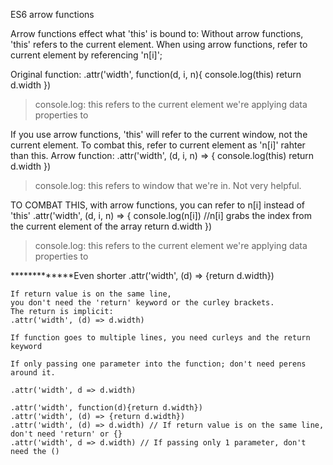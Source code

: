    ES6 arrow functions

Arrow functions effect what 'this' is bound to:
Without arrow functions, 'this' refers to the current element. 
When using arrow functions, refer to current element by referencing 'n[i]';

  Original function:
  .attr('width', function(d, i, n){
    console.log(this)
    return d.width
  }) 
> console.log: this refers to the current element we're applying data properties to

If you use arrow functions, 'this' will refer to the current window, not the current element.
To combat this, refer to current element as 'n[i]' rahter than this. 
  Arrow function:
  .attr('width', (d, i, n) => {
    console.log(this)
    return d.width
  })
> console.log: this refers to window that we're in. Not very helpful. 

TO COMBAT THIS, with arrow functions, you can refer to n[i] instead of 'this'
  .attr('width', (d, i, n) => {
    console.log(n[i]) //n[i] grabs the index from the current element of the array
    return d.width
  })
  > console.log: this refers to the current element we're applying data properties to

  *************Even shorter
    .attr('width', (d) => {return d.width})

    If return value is on the same line, 
    you don't need the 'return' keyword or the curley brackets.
    The return is implicit:
    .attr('width', (d) => d.width)

    If function goes to multiple lines, you need curleys and the return keyword

    If only passing one parameter into the function; don't need perens around it. 

    .attr('width', d => d.width)

    .attr('width', function(d){return d.width}) 
    .attr('width', (d) => {return d.width})
    .attr('width', (d) => d.width) // If return value is on the same line, don't need 'return' or {}
    .attr('width', d => d.width) // If passing only 1 parameter, don't need the ()

